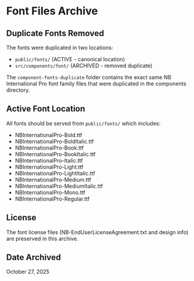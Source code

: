 # Font Files Archive

## Duplicate Fonts Removed

The fonts were duplicated in two locations:
- `public/fonts/` (ACTIVE - canonical location)
- `src/components/font/` (ARCHIVED - removed duplicate)

The `component-fonts-duplicate` folder contains the exact same NB International Pro font family files that were duplicated in the components directory.

## Active Font Location

All fonts should be served from `public/fonts/` which includes:
- NBInternationalPro-Bold.ttf
- NBInternationalPro-BoldItalic.ttf
- NBInternationalPro-Book.ttf
- NBInternationalPro-BookItalic.ttf
- NBInternationalPro-Italic.ttf
- NBInternationalPro-Light.ttf
- NBInternationalPro-LightItalic.ttf
- NBInternationalPro-Medium.ttf
- NBInternationalPro-MediumItalic.ttf
- NBInternationalPro-Mono.ttf
- NBInternationalPro-Regular.ttf

## License

The font license files (NB-EndUserLicenseAgreement.txt and design info) are preserved in this archive.

## Date Archived
October 27, 2025
